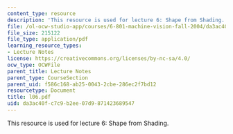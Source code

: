 ```yaml
---
content_type: resource
description: 'This resource is used for lecture 6: Shape from Shading.'
file: /ol-ocw-studio-app/courses/6-801-machine-vision-fall-2004/da3ac40fc7c9b2ee07d9871423689547_l06.pdf
file_size: 215122
file_type: application/pdf
learning_resource_types:
- Lecture Notes
license: https://creativecommons.org/licenses/by-nc-sa/4.0/
ocw_type: OCWFile
parent_title: Lecture Notes
parent_type: CourseSection
parent_uid: f586c168-ab25-0043-2cbe-286ec2f7bd12
resourcetype: Document
title: l06.pdf
uid: da3ac40f-c7c9-b2ee-07d9-871423689547
---
```

This resource is used for lecture 6: Shape from Shading.